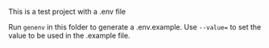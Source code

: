 This is a test project with a .env file

Run `genenv` in this folder to generate a .env.example. Use `--value=` to set the value to be used in the .example file.
